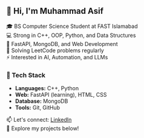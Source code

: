 ## 👋 Hi, I'm Muhammad Asif

🎓 BS Computer Science Student at FAST Islamabad  
💻 Strong in C++, OOP, Python, and Data Structures  
🔭 FastAPI, MongoDB, and Web Development  
🧠 Solving LeetCode problems regularly  
⚡ Interested in AI, Automation, and LLMs  

### 🚀 Tech Stack
- **Languages:** C++, Python  
- **Web:** FastAPI (learning), HTML, CSS  
- **Database:** MongoDB  
- **Tools:** Git, GitHub

📫 Let's connect: [LinkedIn](https://www.linkedin.com/in/muhamd-asif)  
🔗 Explore my projects below!
